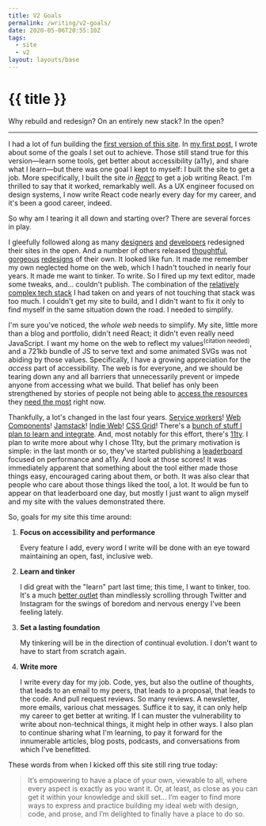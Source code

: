 ```yaml
---
title: V2 Goals
permalink: /writing/v2-goals/
date: 2020-05-06T20:55:10Z
tags:
  - site
  - v2
layout: layouts/base
---
```



# {{ title }}

Why rebuild and redesign? On an entirely new stack? In the open?

-----

I had a lot of fun building the [first version of this site][v1]. In [my first post], I wrote about some of the goals I set out to achieve. Those still stand true for this version—learn some tools, get better about accessibility (a11y), and share what I learn—but there was one goal I kept to myself: I built the site to get a job. More specifically, I built the site _in [React]_ to get a job writing React. I'm thrilled to say that it worked, remarkably well. As a UX engineer focused on design systems, I now write React code nearly every day for my career, and it's been a good career, indeed.

So why am I tearing it all down and starting over? There are several forces in play.

I gleefully followed along as many [designers][frankchimero] [and][geoffgraham] [developers][destroytoday] redesigned their sites in the open. And a number of others released [thoughtful][ethanmarcotte], [gorgeous][joshcomeau] [redesigns][wesbos] of their own. It looked like fun. It made me remember my own neglected home on the web, which I hadn't touched in nearly four years. It made me want to tinker. To write. So I fired up my text editor, made some tweaks, and... couldn't publish. The combination of the [relatively complex tech stack][colophon] I had taken on and years of not touching that stack was too much. I couldn't get my site to build, and I didn't want to fix it only to find myself in the same situation down the road. I needed to simplify.

I'm sure you've noticed, the _whole web_ needs to simplify. My site, little more than a blog and portfolio, didn't need React; it didn't even really need JavaScript. I want my home on the web to reflect my values<sup>(citation needed)</sup>, and a 721kb bundle of JS to serve text and some animated SVGs was not abiding by those values. Specifically, I have a growing appreciation for the _access_ part of accessibility. The web is for everyone, and we should be tearing down any and all barriers that unnecessarily prevent or impede anyone from accessing what we build. That belief has only been strengthened by stories of people not being able to [access the resources][covid19a11y] they [need the most][unemploymenta11y] right now.

Thankfully, a lot's changed in the last four years. [Service workers]! [Web Components]! [Jamstack]! [Indie Web]! [CSS Grid]! There's a [bunch of stuff I plan to learn and integrate][v2]. And, most notably for this effort, there's [11ty]. I plan to write more about why I chose 11ty, but the primary motivation is simple: in the last month or so, they've started publishing a [leaderboard] focused on performance and a11y. And look at those scores! It was immediately apparent that something about the tool either made those things easy, encouraged caring about them, or both. It was also clear that people who care about those things liked the tool, a lot. It would be fun to appear on that leaderboard one day, but mostly I just want to align myself and my site with the values demonstrated there.

So, goals for my site this time around:

1. **Focus on accessibility and performance**

   Every feature I add, every word I write will be done with an eye toward maintaining an open, fast, inclusive web.

1. **Learn and tinker**

   I did great with the "learn" part last time; this time, I want to tinker, too. It's a much [better outlet][worrystone] than mindlessly scrolling through Twitter and Instagram for the swings of boredom and nervous energy I've been feeling lately.

1. **Set a lasting foundation**

   My tinkering will be in the direction of continual evolution. I don't want to have to start from scratch again.

1. **Write more**

   I write every day for my job. Code, yes, but also the outline of thoughts, that leads to an email to my peers, that leads to a proposal, that leads to the code. And pull request reviews. So many reviews. A newsletter, more emails, various chat messages. Suffice it to say, it can only help my career to get better at writing. If I can muster the vulnerability to write about non-technical things, it might help in other ways. I also plan to continue sharing what I'm learning, to pay it forward for the innumerable articles, blog posts, podcasts, and conversations from which I've benefitted.

These words from when I kicked off this site still ring true today:

> It’s empowering to have a place of your own, viewable to all, where every aspect is exactly as you want it. Or, at least, as close as you can get it within your knowledge and skill set... I’m eager to find more ways to express and practice building my ideal web with design, code, and prose, and I’m delighted to finally have a place to do so.


[v1]: v1.kylegach.com/
[my first post]: /writing/of-the-web/
[React]: https://reactjs.org/
[frankchimero]: https://frankchimero.com/blog/
[geoffgraham]: https://geoffgraham.me/
[destroytoday]: https://destroytoday.com/blog/
[ethanmarcotte]: https://ethanmarcotte.com/
[joshcomeau]: https://joshwcomeau.com/
[wesbos]: https://wesbos.com/new-wesbos-website/
[colophon]: v1.kylegach.com/colophon
[covid19a11y]: https://themarkup.org/2020/04/21/blind-users-struggle-with-state-coronavirus-websites/
[unemploymenta11y]: https://itif.org/publications/2020/04/15/most-state-unemployment-websites-fail-mobile-and-accessibility-tests/
[Service workers]: https://developer.mozilla.org/en-US/docs/Web/API/Service_Worker_API/Using_Service_Workers/
[Web Components]: https://developer.mozilla.org/en-US/docs/Web/Web_Components/
[Jamstack]: https://jamstack.org/
[Indie Web]: https://indieweb.org/
[CSS Grid]: https://developer.mozilla.org/en-US/docs/Web/CSS/CSS_Grid_Layout/Basic_Concepts_of_Grid_Layout/
[v2]: /writing/v2-rebuild-and-redesign/
[11ty]: https://www.11ty.dev/
[leaderboard]: https://www.11ty.dev/leaderboard/
[worrystone]: https://ethanmarcotte.com/wrote/let-a-website-be-a-worry-stone/
